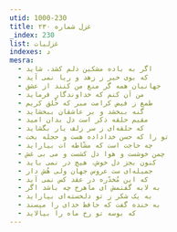 ```yaml
---
utid: 1000-230
title: غزل شماره ۲۳۰
_index: 230
list: غزلیات
indexes: د
mesra:
  - اگر به باده مشکین دلم کشد، شاید
  - که بوی خیر ز زهد و ریا نمی آید
  - جهانیان همه گر منع من کنند از عشق
  - من آن کنم که خداوندگار فرماید
  - طمع ز فیض کرامت مبر که خُلق کریم
  - گنه ببخشد و بر عاشقان ببخشاید
  - مقیم حلقه ذکر است دل بدان امید
  - که حلقه‌ای ز سر زلف یار بگشاید
  - تو را که حسن خداداده هست و حجله بخت
  - چه حاجت است که مشّاطه ات بیاراید
  - چمن خوشست و هوا دل کشست و می بی غش
  - کنون بجز دل خوش، هیچ در نمی باید
  - جمیله‌ای ست عروس جهان ولی هُش دار
  - که این مُخدّره در عقد کس نمی آید
  - به لابه گفتمش ای ماهرخ چه باشد اگر
  - به یک شکر ز تو دلخسته‌ای بیاراید
  - به خنده گفت که حافظ خدای را مپسند
  - که بوسه تو رخ ماه را بیالاید
---
```

